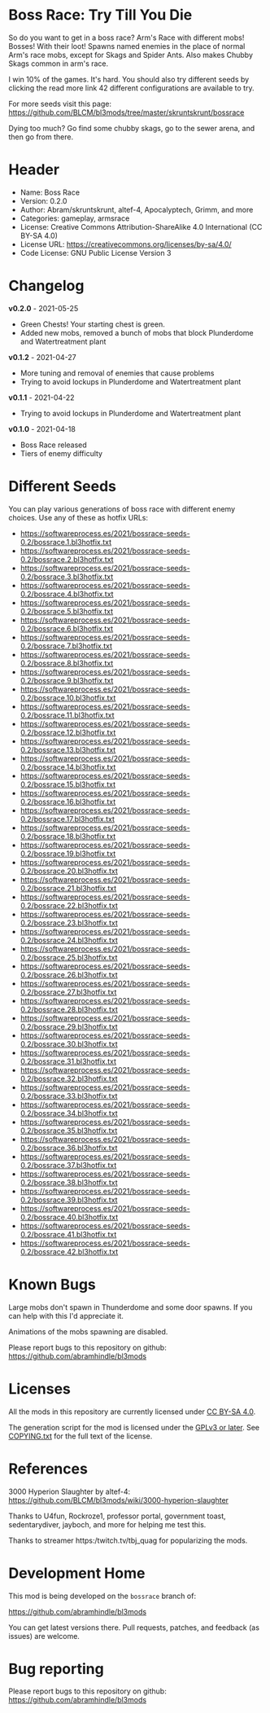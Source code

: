 Boss Race: Try Till You Die
=========

So do you want to get in a boss race? Arm's Race with different mobs!
Bosses! With their loot! Spawns named enemies in the place of normal
Arm's race mobs, except for Skags and Spider Ants. Also makes Chubby
Skags common in arm's race.

I win 10% of the games. It's hard. You should also try different seeds
by clicking the read more link 42 different configurations are
available to try.

For more seeds visit this page:
https://github.com/BLCM/bl3mods/tree/master/skruntskrunt/bossrace

Dying too much? Go find some chubby skags, go to the sewer arena, and
then go from there.

Header
======
* Name: Boss Race
* Version: 0.2.0
* Author: Abram/skruntskrunt,  altef-4, Apocalyptech, Grimm, and more
* Categories: gameplay, armsrace
* License: Creative Commons Attribution-ShareAlike 4.0 International (CC BY-SA 4.0)
* License URL: https://creativecommons.org/licenses/by-sa/4.0/
* Code License: GNU Public License Version 3

Changelog
=========

**v0.2.0** - 2021-05-25
 * Green Chests! Your starting chest is green.
 * Added new mobs, removed a bunch of mobs that block Plunderdome and Watertreatment plant

**v0.1.2** - 2021-04-27
 * More tuning and removal of enemies that cause problems
 * Trying to avoid lockups in Plunderdome and Watertreatment plant

**v0.1.1** - 2021-04-22
 * Trying to avoid lockups in Plunderdome and Watertreatment plant

**v0.1.0** - 2021-04-18
 * Boss Race released
 * Tiers of enemy difficulty

Different Seeds
===============

You can play various generations of boss race with different enemy
choices. Use any of these as hotfix URLs:

*   https://softwareprocess.es/2021/bossrace-seeds-0.2/bossrace.1.bl3hotfix.txt 
*	https://softwareprocess.es/2021/bossrace-seeds-0.2/bossrace.2.bl3hotfix.txt 
*	https://softwareprocess.es/2021/bossrace-seeds-0.2/bossrace.3.bl3hotfix.txt 
*	https://softwareprocess.es/2021/bossrace-seeds-0.2/bossrace.4.bl3hotfix.txt 
*	https://softwareprocess.es/2021/bossrace-seeds-0.2/bossrace.5.bl3hotfix.txt 
*	https://softwareprocess.es/2021/bossrace-seeds-0.2/bossrace.6.bl3hotfix.txt 
*	https://softwareprocess.es/2021/bossrace-seeds-0.2/bossrace.7.bl3hotfix.txt 
*	https://softwareprocess.es/2021/bossrace-seeds-0.2/bossrace.8.bl3hotfix.txt 
*	https://softwareprocess.es/2021/bossrace-seeds-0.2/bossrace.9.bl3hotfix.txt 
*	https://softwareprocess.es/2021/bossrace-seeds-0.2/bossrace.10.bl3hotfix.txt 
*	https://softwareprocess.es/2021/bossrace-seeds-0.2/bossrace.11.bl3hotfix.txt 
*	https://softwareprocess.es/2021/bossrace-seeds-0.2/bossrace.12.bl3hotfix.txt 
*	https://softwareprocess.es/2021/bossrace-seeds-0.2/bossrace.13.bl3hotfix.txt 
*	https://softwareprocess.es/2021/bossrace-seeds-0.2/bossrace.14.bl3hotfix.txt 
*	https://softwareprocess.es/2021/bossrace-seeds-0.2/bossrace.15.bl3hotfix.txt 
*	https://softwareprocess.es/2021/bossrace-seeds-0.2/bossrace.16.bl3hotfix.txt 
*	https://softwareprocess.es/2021/bossrace-seeds-0.2/bossrace.17.bl3hotfix.txt 
*	https://softwareprocess.es/2021/bossrace-seeds-0.2/bossrace.18.bl3hotfix.txt 
*	https://softwareprocess.es/2021/bossrace-seeds-0.2/bossrace.19.bl3hotfix.txt 
*	https://softwareprocess.es/2021/bossrace-seeds-0.2/bossrace.20.bl3hotfix.txt 
*	https://softwareprocess.es/2021/bossrace-seeds-0.2/bossrace.21.bl3hotfix.txt 
*	https://softwareprocess.es/2021/bossrace-seeds-0.2/bossrace.22.bl3hotfix.txt 
*	https://softwareprocess.es/2021/bossrace-seeds-0.2/bossrace.23.bl3hotfix.txt 
*	https://softwareprocess.es/2021/bossrace-seeds-0.2/bossrace.24.bl3hotfix.txt 
*	https://softwareprocess.es/2021/bossrace-seeds-0.2/bossrace.25.bl3hotfix.txt 
*	https://softwareprocess.es/2021/bossrace-seeds-0.2/bossrace.26.bl3hotfix.txt 
*	https://softwareprocess.es/2021/bossrace-seeds-0.2/bossrace.27.bl3hotfix.txt 
*	https://softwareprocess.es/2021/bossrace-seeds-0.2/bossrace.28.bl3hotfix.txt 
*	https://softwareprocess.es/2021/bossrace-seeds-0.2/bossrace.29.bl3hotfix.txt 
*	https://softwareprocess.es/2021/bossrace-seeds-0.2/bossrace.30.bl3hotfix.txt 
*	https://softwareprocess.es/2021/bossrace-seeds-0.2/bossrace.31.bl3hotfix.txt 
*	https://softwareprocess.es/2021/bossrace-seeds-0.2/bossrace.32.bl3hotfix.txt 
*	https://softwareprocess.es/2021/bossrace-seeds-0.2/bossrace.33.bl3hotfix.txt 
*	https://softwareprocess.es/2021/bossrace-seeds-0.2/bossrace.34.bl3hotfix.txt 
*	https://softwareprocess.es/2021/bossrace-seeds-0.2/bossrace.35.bl3hotfix.txt 
*	https://softwareprocess.es/2021/bossrace-seeds-0.2/bossrace.36.bl3hotfix.txt 
*	https://softwareprocess.es/2021/bossrace-seeds-0.2/bossrace.37.bl3hotfix.txt 
*	https://softwareprocess.es/2021/bossrace-seeds-0.2/bossrace.38.bl3hotfix.txt 
*	https://softwareprocess.es/2021/bossrace-seeds-0.2/bossrace.39.bl3hotfix.txt 
*	https://softwareprocess.es/2021/bossrace-seeds-0.2/bossrace.40.bl3hotfix.txt 
*	https://softwareprocess.es/2021/bossrace-seeds-0.2/bossrace.41.bl3hotfix.txt 
*	https://softwareprocess.es/2021/bossrace-seeds-0.2/bossrace.42.bl3hotfix.txt 

Known Bugs
==========

Large mobs don't spawn in Thunderdome and some door spawns. If you can
help with this I'd appreciate it.

Animations of the mobs spawning are disabled.

Please report bugs to this repository on github: https://github.com/abramhindle/bl3mods

Licenses
========

All the mods in this repository are currently licensed under
[CC BY-SA 4.0](https://creativecommons.org/licenses/by-sa/4.0/).

The generation script for the mod is licensed under the
[GPLv3 or later](https://www.gnu.org/licenses/quick-guide-gplv3.html).
See [COPYING.txt](../../COPYING.txt) for the full text of the license.

References
==========

3000 Hyperion Slaughter by altef-4: https://github.com/BLCM/bl3mods/wiki/3000-hyperion-slaughter

Thanks to U4fun, Rockroze1, professor portal, government toast, sedentarydiver, jayboch, and more 
for helping me test this.

Thanks to streamer https:/twitch.tv/tbj_quag for popularizing the mods.

Development Home
================

This mod is being developed on the `bossrace` branch of:

https://github.com/abramhindle/bl3mods

You can get latest versions there. Pull requests, patches, and
feedback (as issues) are welcome.

Bug reporting
=============

Please report bugs to this repository on github: https://github.com/abramhindle/bl3mods

